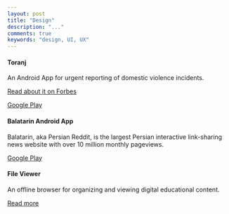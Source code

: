 ```yaml
---
layout: post
title: "Design"
description: "..."
comments: true
keywords: "design, UI, UX"
---
```


<!-- ---
layout: page
title: Design
permalink: /design/
--- -->

#### Toranj

An Android App for urgent reporting of domestic violence incidents.

[Read about it on Forbes](https://www.forbes.com/forbes/welcome/?toURL=https://www.forbes.com/sites/janetwburns/2017/11/02/this-free-app-is-helping-women-tackle-domestic-violence-iran-and-worldwide/&refURL=http://www.salome.tech/Design&referrer=http://www.salome.tech/Design#1794c23493cc)

[Google Play](http://play.google.com/store/apps/details?id=org.netfreedompioneers.toranj&hl=en)

<div class="divider"></div>

#### Balatarin Android App
Balatarin, aka Persian Reddit, is the largest Persian interactive link-sharing news website with over 10 million monthly pageviews.

[Google Play](http://play.google.com/store/apps/details?id=com.balatarin.android&hl=en)

<div class="divider"></div>

#### File Viewer
An offline browser for organizing and viewing digital educational content.

[Read more](http://knapsackforhope.org/viewer)


<div class="divider"></div>
